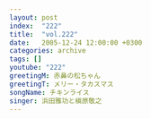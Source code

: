 ```yaml
---
layout: post
index:  "222"
title:  "vol.222"
date:   2005-12-24 12:00:00 +0300
categories: archive
tags: []
youtube: "222"
greetingM: 赤鼻の松ちゃん
greetingT: メリー・タカスマス
songName: チキンライス
singer: 浜田雅功と槇原敬之
---
```

